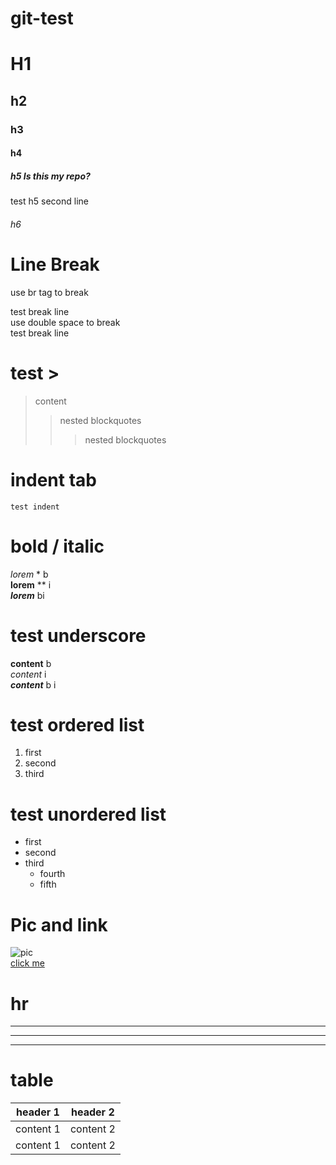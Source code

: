 # git-test
# H1
## h2 
### h3
#### h4
##### h5 Is this my repo?
test h5 second line
###### h6

# Line Break
use br tag to break <br>  


test break line  
use double space to break  
test break line  

# test > 
> content
>> nested blockquotes
>>> nested blockquotes

    
# indent tab
    test indent

# bold / italic
*lorem* *    b  
**lorem** ** i   
***lorem*** bi 

# test underscore
__content__ b  
_content_ i  
___content___ b i

# test ordered list
1. first
2. second
3. third

# test unordered list
+ first
+ second
+ third
    + fourth
    + fifth

# Pic and link
![pic](https://www.techtalkthai.com/wp-content/uploads/2019/11/new-microsoft-edge-logo.jpg)  <br>
[click me](https://www.google.co.th/) 

# hr
***
---
______

# table
| header 1 | header 2 |
-|-
| content 1 | content 2 |
| content 1 | content 2 |